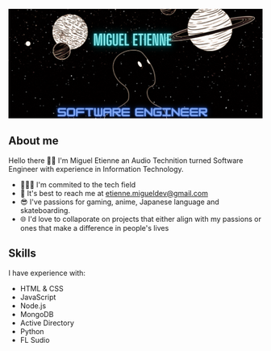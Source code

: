 ![cover](BackgroundCoverImage.png)
## About me
Hello there 👋🏾 I'm Miguel Etienne an Audio Technition turned Software Engineer with experience in Information Technology.
- 👨🏾‍💻 I'm commited to the tech field 
- 📩 It's best to reach me at etienne.migueldev@gmail.com
- 😎 I've passions for gaming, anime, Japanese language and skateboarding.
- 🌐 I'd love to collaporate on projects that either align with my passions or ones that make a difference in people's lives

## Skills
I have experience with:
- HTML & CSS
- JavaScript
- Node.js
- MongoDB
- Active Directory
- Python
- FL Sudio
